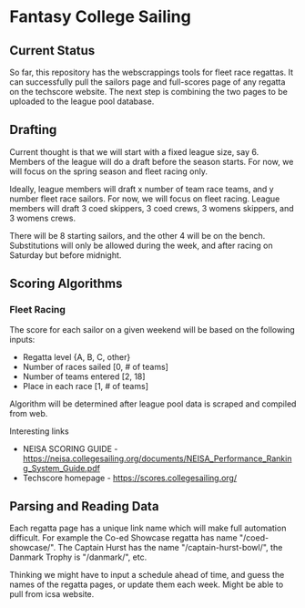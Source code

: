 # Fantasy College Sailing

## Current Status

So far, this repository has the webscrappings tools for fleet race regattas. It can successfully pull the sailors page and full-scores page of any regatta on the techscore website. The next step is combining the two pages to be uploaded to the league pool database.

## Drafting

Current thought is that we will start with a fixed league size, say 6. Members of the league will do a draft before the season starts. For now, we will focus on the spring season and fleet racing only.

Ideally, league members will draft x number of team race teams, and y number fleet race sailors. For now, we will focus on fleet racing. League members will draft 3 coed skippers, 3 coed crews, 3 womens skippers, and 3 womens crews.

There will be 8 starting sailors, and the other 4 will be on the bench. Substitutions will only be allowed during the week, and after racing on Saturday but before midnight.

## Scoring Algorithms
### Fleet Racing
The score for each sailor on a given weekend will be based on the following inputs:
* Regatta level {A, B, C, other}
* Number of races sailed [0, # of teams]
* Number of teams entered [2, 18]
* Place in each race [1, # of teams]

Algorithm will be determined after league pool data is scraped and compiled from web.

Interesting links
* NEISA SCORING GUIDE - https://neisa.collegesailing.org/documents/NEISA_Performance_Ranking_System_Guide.pdf
* Techscore homepage - https://scores.collegesailing.org/

## Parsing and Reading Data
Each regatta page has a unique link name which will make full automation difficult. For example the Co-ed Showcase regatta has name "/coed-showcase/". The Captain Hurst has the name "/captain-hurst-bowl/", the Danmark Trophy is "/danmark/", etc.

Thinking we might have to input a schedule ahead of time, and guess the names of the regatta pages, or update them each week. Might be able to pull from icsa website.


